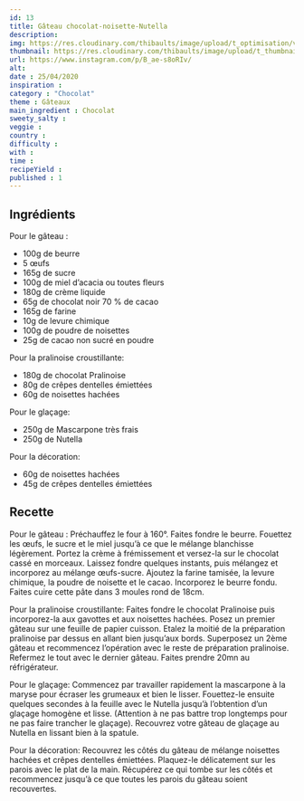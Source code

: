 ```yaml
---
id: 13
title: Gâteau chocolat-noisette-Nutella
description: 
img: https://res.cloudinary.com/thibaults/image/upload/t_optimisation/v1600509321/Recipes/20200425_gateau_chocolat.jpg
thumbnail: https://res.cloudinary.com/thibaults/image/upload/t_thumbnail_josie/v1600509321/Recipes/20200425_gateau_chocolat.jpg
url: https://www.instagram.com/p/B_ae-s8oRIv/
alt: 
date : 25/04/2020
inspiration :
category : "Chocolat"
theme : Gâteaux
main_ingredient : Chocolat
sweety_salty : 
veggie : 
country :
difficulty :
with : 
time : 
recipeYield : 
published : 1
---
```


## Ingrédients
Pour le gâteau :
- 100g de beurre
- 5 œufs
- 165g de sucre
- 100g de miel d’acacia ou toutes fleurs
- 180g de crème liquide
- 65g de chocolat noir 70 % de cacao
- 165g de farine
- 10g de levure chimique
- 100g de poudre de noisettes
- 25g de cacao non sucré en poudre

Pour la pralinoise croustillante:
- 180g de chocolat Pralinoise
- 80g de crêpes dentelles émiettées
- 60g de noisettes hachées

Pour le glaçage:
- 250g de Mascarpone très frais
- 250g de Nutella

Pour la décoration:
- 60g de noisettes hachées
- 45g de crêpes dentelles émiettées

## Recette
Pour le gâteau :
Préchauffez le four à 160°. Faites fondre le beurre. Fouettez les œufs, le sucre et le miel jusqu’à ce que le mélange blanchisse légèrement. Portez la crème à frémissement et versez-la sur le chocolat cassé en morceaux. Laissez fondre quelques instants, puis mélangez et incorporez au mélange œufs-sucre. Ajoutez la farine tamisée, la levure chimique, la poudre de noisette et le cacao. Incorporez le beurre fondu. Faites cuire cette pâte dans 3 moules rond de 18cm.

Pour la pralinoise croustillante:
Faites fondre le chocolat Pralinoise puis incorporez-la aux gavottes et aux noisettes hachées. Posez un premier gâteau sur une feuille de papier cuisson. Etalez la moitié de la préparation pralinoise par dessus en allant bien jusqu’aux bords. Superposez un 2ème gâteau et recommencez l’opération avec le reste de préparation pralinoise. Refermez le tout avec le dernier gâteau. Faites prendre 20mn au réfrigérateur.

Pour le glaçage:
Commencez par travailler rapidement la mascarpone à la maryse pour écraser les grumeaux et bien le lisser. Fouettez-le ensuite quelques secondes à la feuille avec le Nutella jusqu’à l’obtention d’un glaçage homogène et lisse. (Attention à ne pas battre trop longtemps pour ne pas faire trancher le glaçage). Recouvrez votre gâteau de glaçage au Nutella en lissant bien à la spatule.

Pour la décoration:
Recouvrez les côtés du gâteau de mélange noisettes hachées et crêpes dentelles émiettées. Plaquez-le délicatement sur les parois avec le plat de la main. Récupérez ce qui tombe sur les côtés et recommencez jusqu’à ce que toutes les parois du gâteau soient recouvertes.
